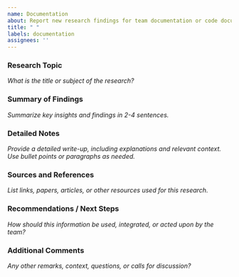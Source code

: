 ```yaml
---
name: Documentation
about: Report new research findings for team documentation or code documentation 
title: " "
labels: documentation
assignees: ''
---
```


### Research Topic
*What is the title or subject of the research?*

### Summary of Findings
*Summarize key insights and findings in 2-4 sentences.*

### Detailed Notes
*Provide a detailed write-up, including explanations and relevant context. Use bullet points or paragraphs as needed.*

### Sources and References
*List links, papers, articles, or other resources used for this research.*

### Recommendations / Next Steps
*How should this information be used, integrated, or acted upon by the team?*

### Additional Comments
*Any other remarks, context, questions, or calls for discussion?*
